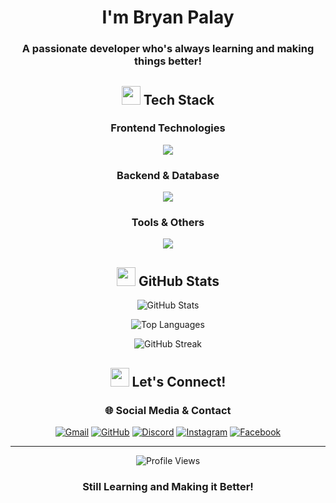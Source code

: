 <div align="center">

#   I'm **Bryan Palay** 

###  A passionate developer who's always learning and making things better!




## <img src="https://media2.giphy.com/media/QssGEmpkyEOhBCb7e1/giphy.gif?cid=ecf05e47a0n3gi1bfqntqmeb8ymcjz5z8m3w1oqtpldsx8yx&rid=giphy.gif" width="30"> Tech Stack

<div align="center">

###  **Frontend Technologies**
<p align="center">
  <img src="https://skillicons.dev/icons?i=react,html,css,js" />
</p>

###  **Backend & Database**
<p align="center">
  <img src="https://skillicons.dev/icons?i=nodejs,php,python,express,mongodb,mysql,vite" />
</p>

### **Tools & Others**
<p align="center">
  <img src="https://skillicons.dev/icons?i=git,discordjs,vscode" />
</p>

</div>




## <img src="https://media.giphy.com/media/iIqmM5tTjmpOB9mpbn/giphy.gif" width="30"> GitHub Stats

<div align="center">

![GitHub Stats](https://github-readme-stats.vercel.app/api?username=Aokibrii&show_icons=true&theme=tokyonight&hide_border=true&count_private=true&bg_color=0D1117&title_color=00D4FF&text_color=FFFFFF&icon_color=00D4FF)

![Top Languages](https://github-readme-stats.vercel.app/api/top-langs/?username=Aokibrii&layout=compact&theme=tokyonight&hide_border=true&bg_color=0D1117&title_color=00D4FF&text_color=FFFFFF)

![GitHub Streak](https://github-readme-streak-stats.herokuapp.com/?user=Aokibrii&theme=tokyonight&hide_border=true&background=0D1117&stroke=00D4FF&ring=00D4FF&fire=00D4FF&currStreakNum=00D4FF&sideNums=00D4FF&currStreakLabel=00D4FF&sideLabels=00D4FF&dates=FFFFFF)

</div>


## <img src="https://media.giphy.com/media/LnQjpWaON8nhr21vNW/giphy.gif" width="30"> Let's Connect!

<div align="center">

### 🌐 **Social Media & Contact**

[![Gmail](https://img.shields.io/badge/Gmail-bryanpalay119@gmail.com-D14836?style=for-the-badge&logo=gmail&logoColor=white)](mailto:bryanpalay119@gmail.com) [![GitHub](https://img.shields.io/badge/GitHub-Aokibrii-181717?style=for-the-badge&logo=github&logoColor=white)](https://github.com/Aokibrii) [![Discord](https://img.shields.io/badge/Discord-Server-5865F2?style=for-the-badge&logo=discord&logoColor=white)](https://discord.gg/YjJFt7dUWJ) [![Instagram](https://img.shields.io/badge/Instagram-Aokinyccc-E4405F?style=for-the-badge&logo=instagram&logoColor=white)](https://instagram.com/aokinyccc) [![Facebook](https://img.shields.io/badge/Facebook-Bryan%20Palay-1877F2?style=for-the-badge&logo=facebook&logoColor=white)](https://www.facebook.com/bryan.palay.35/)

</div>






---

<div align="center">

![Profile Views](https://komarev.com/ghpvc/?username=Aokibrii&color=00D4FF&style=for-the-badge&label=Profile+Views)



</div>


<div align="center">

###  **Still Learning and Making it Better!** 

</div>
